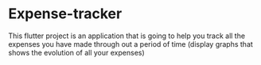 # Expense-tracker
This flutter project is an application that is going to help you track all the expenses you have made through out a period of time (display graphs that shows the evolution of all your expenses)
